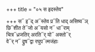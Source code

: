 +++
title = "०५ स इदस्तेव"

+++
स᳓ इ᳓द् अ᳓स्तेव प्र᳓ति धाद् असिष्य᳓ञ्  
छि᳓शीत ते᳓जो अ᳓यसो न᳓ धा᳓राम्  
चित्र᳓ध्रजतिर् अरति᳓र् यो᳓ अक्तो᳓र्  
वे᳓र् न᳓ द्रुष᳓द्वा रघुप᳓त्मजंहाः